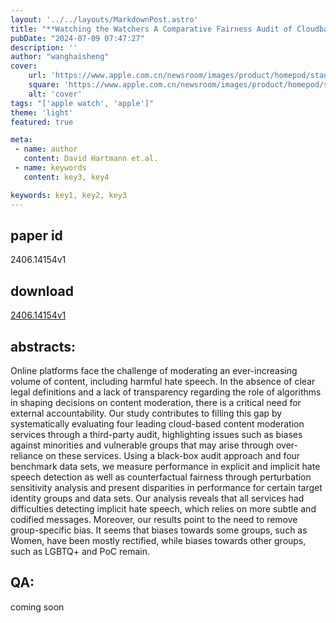 ```yaml
---
layout: '../../layouts/MarkdownPost.astro'
title: "**Watching the Watchers A Comparative Fairness Audit of Cloudbased Content Moderation Services**"
pubDate: "2024-07-09 07:47:27"
description: ''
author: "wanghaisheng"
cover:
    url: 'https://www.apple.com.cn/newsroom/images/product/homepod/standard/Apple-HomePod-hero-230118_big.jpg.large_2x.jpg'
    square: 'https://www.apple.com.cn/newsroom/images/product/homepod/standard/Apple-HomePod-hero-230118_big.jpg.large_2x.jpg'
    alt: 'cover'
tags: "['apple watch', 'apple']"
theme: 'light'
featured: true

meta:
 - name: author
   content: David Hartmann et.al.
 - name: keywords
   content: key3, key4

keywords: key1, key2, key3
---
```


## paper id
2406.14154v1
## download
[2406.14154v1](http://arxiv.org/abs/2406.14154v1)
## abstracts:
Online platforms face the challenge of moderating an ever-increasing volume of content, including harmful hate speech. In the absence of clear legal definitions and a lack of transparency regarding the role of algorithms in shaping decisions on content moderation, there is a critical need for external accountability. Our study contributes to filling this gap by systematically evaluating four leading cloud-based content moderation services through a third-party audit, highlighting issues such as biases against minorities and vulnerable groups that may arise through over-reliance on these services. Using a black-box audit approach and four benchmark data sets, we measure performance in explicit and implicit hate speech detection as well as counterfactual fairness through perturbation sensitivity analysis and present disparities in performance for certain target identity groups and data sets. Our analysis reveals that all services had difficulties detecting implicit hate speech, which relies on more subtle and codified messages. Moreover, our results point to the need to remove group-specific bias. It seems that biases towards some groups, such as Women, have been mostly rectified, while biases towards other groups, such as LGBTQ+ and PoC remain.
## QA:
coming soon

